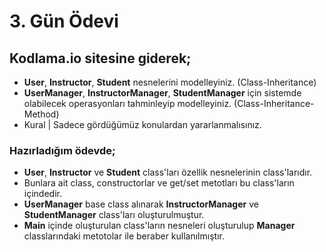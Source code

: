 # 3. Gün Ödevi

## Kodlama.io sitesine giderek;

- **User**, **Instructor**, **Student** nesnelerini modelleyiniz. (Class-Inheritance)
- **UserManager**, **InstructorManager**, **StudentManager** için sistemde olabilecek operasyonları tahminleyip modelleyiniz. (Class-Inheritance-Method)
- Kural | Sadece gördüğümüz konulardan yararlanmalısınız.

### Hazırladığım ödevde;

- **User**, **Instructor** ve **Student** class'ları özellik nesnelerinin class'larıdır.
- Bunlara ait class, constructorlar ve get/set metotları bu class'ların içindedir.
- **UserManager** base class alınarak **InstructorManager** ve **StudentManager** class'ları oluşturulmuştur. 
- **Main** içinde oluşturulan class'ların nesneleri oluşturulup **Manager** classlarındaki metotolar ile beraber kullanılmıştır.